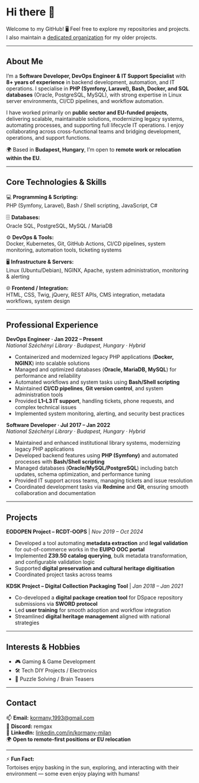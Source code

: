 # Hi there 👋

Welcome to my GitHub! 🖥️ Feel free to explore my repositories and projects. I also maintain a [dedicated organization](https://github.com/EKKE-IK-M5APWK) for my older projects.

---

## About Me

I’m a **Software Developer, DevOps Engineer & IT Support Specialist** with **8+ years of experience** in backend development, automation, and IT operations. I specialise in **PHP (Symfony, Laravel), Bash, Docker, and SQL databases** (Oracle, PostgreSQL, MySQL), with strong expertise in Linux server environments, CI/CD pipelines, and workflow automation.

I have worked primarily on **public sector and EU-funded projects**, delivering scalable, maintainable solutions, modernizing legacy systems, automating processes, and supporting full lifecycle IT operations. I enjoy collaborating across cross-functional teams and bridging development, operations, and support functions.

🌍 Based in **Budapest, Hungary**, I’m open to **remote work or relocation within the EU**.

---

## Core Technologies & Skills

💻 **Programming & Scripting:**  
PHP (Symfony, Laravel), Bash / Shell scripting, JavaScript, C#

🗄 **Databases:**  
Oracle SQL, PostgreSQL, MySQL / MariaDB

⚙️ **DevOps & Tools:**  
Docker, Kubernetes, Git, GitHub Actions, CI/CD pipelines, system monitoring, automation tools, ticketing systems

🖥 **Infrastructure & Servers:**  
Linux (Ubuntu/Debian), NGINX, Apache, system administration, monitoring & alerting

🌐 **Frontend / Integration:**  
HTML, CSS, Twig, jQuery, REST APIs, CMS integration, metadata workflows, system design

---

## Professional Experience

**DevOps Engineer · Jan 2022 – Present**  
*National Széchényi Library · Budapest, Hungary · Hybrid*  
- Containerized and modernized legacy PHP applications (**Docker, NGINX**) into scalable solutions  
- Managed and optimized databases (**Oracle, MariaDB, MySQL**) for performance and reliability  
- Automated workflows and system tasks using **Bash/Shell scripting**  
- Maintained **CI/CD pipelines**, **Git version control**, and system administration tools  
- Provided **L1–L3 IT support**, handling tickets, phone requests, and complex technical issues  
- Implemented system monitoring, alerting, and security best practices  

**Software Developer · Jul 2017 – Jan 2022**  
*National Széchényi Library · Budapest, Hungary · Hybrid*  
- Maintained and enhanced institutional library systems, modernizing legacy PHP applications  
- Developed backend features using **PHP (Symfony)** and automated processes with **Bash/Shell scripting**  
- Managed databases (**Oracle/MySQL/PostgreSQL**) including batch updates, schema optimization, and performance tuning  
- Provided IT support across teams, managing tickets and issue resolution  
- Coordinated development tasks via **Redmine** and **Git**, ensuring smooth collaboration and documentation  

---

## Projects

**EODOPEN Project – RCDT-OOPS** | *Nov 2019 – Oct 2024*  
- Developed a tool automating **metadata extraction** and **legal validation** for out-of-commerce works in the **EUIPO OOC portal**  
- Implemented **Z39.50 catalog querying**, bulk metadata transformation, and configurable validation logic  
- Supported **digital preservation and cultural heritage digitisation**  
- Coordinated project tasks across teams  

**KDSK Project – Digital Collection Packaging Tool** | *Jan 2018 – Jan 2021*  
- Co-developed a **digital package creation tool** for DSpace repository submissions via **SWORD protocol**  
- Led **user training** for smooth adoption and workflow integration  
- Streamlined **digital heritage management** aligned with national strategies  

---

## Interests & Hobbies

- 🎮 Gaming & Game Development  
- 🛠 Tech DIY Projects / Electronics  
- 🧩 Puzzle Solving / Brain Teasers  

---

## Contact

📫 **Email:** [kormany.1993@gmail.com](mailto:kormany.1993@gmail.com)  
💬 **Discord:** remgax  
🔗 **LinkedIn:** [linkedin.com/in/kormany-milan](https://www.linkedin.com/in/kormany-milan/)  
🌍 **Open to remote-first positions or EU relocation**  

---

⚡ **Fun Fact:**  
Tortoises enjoy basking in the sun, exploring, and interacting with their environment — some even enjoy playing with humans!
